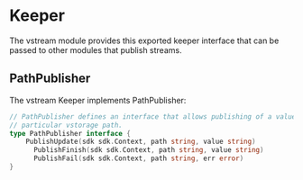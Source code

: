 <!--
order: 3
-->

# Keeper

The vstream module provides this exported keeper interface that can be passed to
other modules that publish streams.

## PathPublisher

The vstream Keeper implements PathPublisher:

```go
// PathPublisher defines an interface that allows publishing of a value to a
// particular vstorage path.
type PathPublisher interface {
  	PublishUpdate(sdk sdk.Context, path string, value string)
	  PublishFinish(sdk sdk.Context, path string, value string)
	  PublishFail(sdk sdk.Context, path string, err error)
}
```
